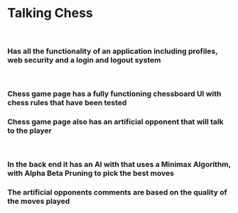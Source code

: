
<h1>Talking Chess</h1>
<br>
<h3>Has all the functionality of an application including profiles, web security and a login and logout system</h3>
<br>
<h3>Chess game page has a fully functioning chessboard UI with chess rules that have been tested</h3>
<h3>Chess game page also has an artificial opponent that will talk to the player</h3>
<br>
<h3>In the back end it has an AI with that uses a Minimax Algorithm, with Alpha Beta Pruning to pick the best moves</h3>
<h3>The artificial opponents comments are based on the quality of the moves played</h3>